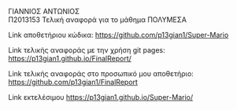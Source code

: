 ΓΙΑΝΝΙΟΣ ΑΝΤΩΝΙΟΣ       
Π2013153
Τελική αναφορά
για το μάθημα ΠΟΛΥΜΕΣΑ 

Link αποθετήριου κώδικα: https://github.com/p13gian1/Super-Mario

Link τελικής αναφοράς με την χρήση git pages: https://p13gian1.github.io/FinalReport/

Link τελικής αναφοράς στο προσωπικό μου αποθετήριο: https://github.com/p13gian1/FinalReport

Link εκτελέσιμου https://p13gian1.github.io/Super-Mario/
